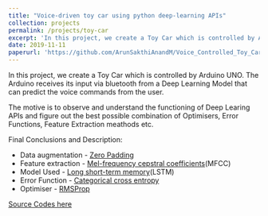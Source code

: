 ```yaml
---
title: "Voice-driven toy car using python deep-learning APIs"
collection: projects
permalink: /projects/toy-car
excerpt: 'In this project, we create a Toy Car which is controlled by Arduino UNO. The Arduino receives its input via bluetooth from a Deep Learning Model that can predict the voice commands from the user.'
date: 2019-11-11
paperurl: 'https://github.com/ArunSakthiAnandM/Voice_Controlled_Toy_Car'
---
```


In this project, we create a Toy Car which is controlled by Arduino UNO. The Arduino receives its input via bluetooth from a Deep Learning Model that can predict the voice commands from the user.

The motive is to observe and understand the functioning of Deep Learing APIs and figure out the best possible combination of Optimisers, Error Functions, Feature Extraction meathods etc.

Final Conclusions and Description:
* Data augmentation - [Zero Padding](https://www.ni.com/docs/en-US/bundle/labview/page/lvanlsconcepts/lvac_zero_padding.html)
* Feature extraction - [Mel-frequency cepstral coefficients](https://en.wikipedia.org/wiki/Mel-frequency_cepstrum)(MFCC)
* Model Used - [Long short-term memory](https://en.wikipedia.org/wiki/Long_short-term_memory)(LSTM)
* Error Function - [Categorical cross entropy](https://gombru.github.io/2018/05/23/cross_entropy_loss/)
* Optimiser - [RMSProp](https://keras.io/api/optimizers/rmsprop/)


[Source Codes here](https://github.com/ArunSakthiAnandM/Voice_Controlled_Toy_Car)